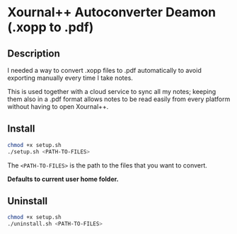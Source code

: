 # Xournal++ Autoconverter Deamon (.xopp to .pdf)

## Description

I needed a way to convert .xopp files to .pdf automatically to avoid exporting manually every time I take notes.

This is used together with a cloud service to sync all my notes; keeping them also in a .pdf format allows notes to be read easily from every platform without having to open Xournal++.

## Install

```bash
chmod +x setup.sh
./setup.sh <PATH-TO-FILES>
```

The `<PATH-TO-FILES>` is the path to the files that you want to convert.

**Defaults to current user home folder.**

## Uninstall

```bash
chmod +x setup.sh
./uninstall.sh <PATH-TO-FILES>
```
